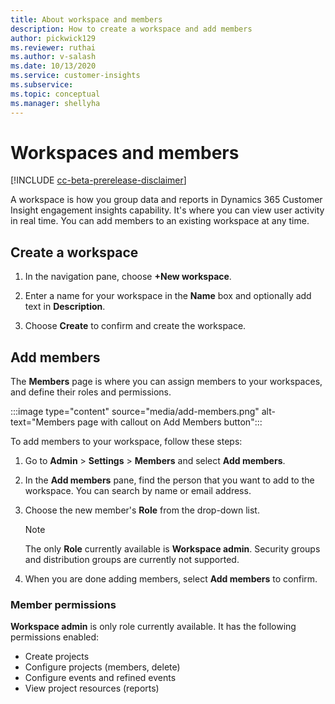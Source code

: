 ```yaml
---
title: About workspace and members
description: How to create a workspace and add members
author: pickwick129
ms.reviewer: ruthai
ms.author: v-salash
ms.date: 10/13/2020
ms.service: customer-insights
ms.subservice: 
ms.topic: conceptual
ms.manager: shellyha
---
```


# Workspaces and members

[!INCLUDE [cc-beta-prerelease-disclaimer](includes/cc-beta-prerelease-disclaimer.md)]

A workspace is how you group data and reports in Dynamics 365 Customer Insight engagement insights capability. It's where you can view user activity in real time. You can add members to an existing workspace at any time. 

## Create a workspace

1. In the navigation pane, choose **+New workspace**. 

2. Enter a name for your workspace in the **Name** box and optionally add text in **Description**.

3. Choose **Create** to confirm and create the workspace.

## Add members

The **Members** page is where you can assign members to your workspaces, and define their roles and permissions.

:::image type="content" source="media/add-members.png" alt-text="Members page with callout on Add Members button":::

To add members to your workspace, follow these steps:

1. Go to **Admin** > **Settings** > **Members** and select **Add members**.

1. In the **Add members** pane, find the person that you want to add to the workspace. You can search by name or email address.

1. Choose the new member's **Role** from the drop-down list.

   > [!NOTE]
   > The only **Role** currently available is **Workspace admin**. Security groups and distribution groups are currently not supported.

1. When you are done adding members, select **Add members** to confirm.

### Member permissions

**Workspace admin** is only role currently available. It has the following permissions enabled:

- Create projects
- Configure projects (members, delete)
- Configure events and refined events
- View project resources (reports)
